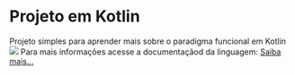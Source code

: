# Projeto em Kotlin
Projeto simples para aprender mais sobre o paradigma funcional em Kotlin
<img src="https://kotlinlang.org/docs/images/kotlin-logo.png" />
Para mais informações acesse a documentaçãod da linguagem:
<a href="https://kotlinlang.org/docs/home.html"> Saiba mais... </a>